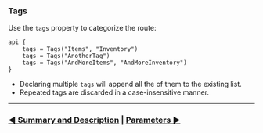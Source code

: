 ### Tags

Use the `tags` property to categorize the route:

```text
api {
    tags = Tags("Items", "Inventory")
    tags = Tags("AnotherTag")
    tags = Tags("AndMoreItems", "AndMoreInventory")
}
```

- Declaring multiple `tags` will append all the of them to the existing list.
- Repeated tags are discarded in a case-insensitive manner.

---

### [◄ Summary and Description](04.api-usage-summary-description.md) | [Parameters ►](06.api-usage-parameters.md)
